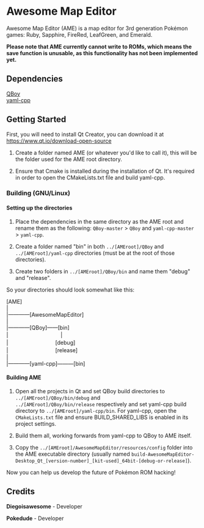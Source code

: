 # Awesome Map Editor
Awesome Map Editor (AME) is a map editor for 3rd generation Pokémon games: Ruby, Sapphire, FireRed, LeafGreen, and Emerald.

<b>Please note that AME currently cannot write to ROMs, which means the save function is unusable, as this functionality has not been implemented yet.</b>

## Dependencies
[QBoy](https://github.com/pokedude9/QBoy)  
[yaml-cpp](https://github.com/jbeder/yaml-cpp)

## Getting Started
First, you will need to install Qt Creator, you can download it at https://www.qt.io/download-open-source

1. Create a folder named AME (or whatever you'd like to call it), this will be the folder used for the AME root directory.

2. Ensure that Cmake is installed during the installation of Qt. It's required in order to open the CMakeLists.txt file and build yaml-cpp.


### Building (GNU/Linux)

#### Setting up the directories
1. Place the dependencies in the same directory as the AME root and rename them as the following: `QBoy-master` > `QBoy` and `yaml-cpp-master` > `yaml-cpp`.

2. Create a folder named "bin" in both `../[AMEroot]/QBoy` and `../[AMEroot]/yaml-cpp` directories (must be at the root of those directories).

3. Create two folders in `../[AMEroot]/QBoy/bin` and name them "debug" and "release".

So your directories should look somewhat like this:

[AME]</br>
|</br>
|————[AwesomeMapEditor]</br>
|</br>
|————[QBoy]——[bin]</br>
| 　 　 　 　 　 　 　 　 　|</br>
| 　 　 　 　 　 　 　 　 [debug]</br>
| 　 　 　 　 　  　　 　 [release]</br>
|</br>
|————[yaml-cpp]———[bin]</br>

#### Building AME

1. Open all the projects in Qt and set QBoy build directories to `../[AMEroot]/QBoy/bin/debug` and</br>`../[AMEroot]/QBoy/bin/release` respectively and set yaml-cpp build directory to `../[AMEroot]/yaml-cpp/bin`. For yaml-cpp, open the `CMakeLists.txt` file and ensure BUILD_SHARED_LIBS is enabled in its project settings.

2. Build them all, working forwards from yaml-cpp to QBoy to AME itself.

3. Copy the `../[AMEroot]/AwesomeMapEditor/resources/config` folder into the AME executable directory (usually named `build-AwesomeMapEditor-Desktop_Qt_[version-number]_[kit-used]_64bit-[debug-or-release]`).

Now you can help us develop the future of Pokémon ROM hacking!

## Credits
**Diegoisawesome** - Developer

**Pokedude** - Developer
